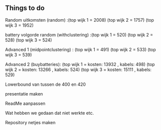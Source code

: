 ## Things to do

Random uitkomsten (random) :(top wijk 1 = 2008) (top wijk 2 = 1757) (top wijk 3 = 1952)

battery volgorde random (withclustering) :(top wijk 1 = 520) (top wijk 2 = 528) (top wijk 3 = 524)

Advanced 1 (midpointclustering) : (top wijk 1 = 491) (top wijk 2 = 533) (top wijk 3 = 539)

Advanced 2 (buybatteries): (top wijk 1 = kosten: 13932 , kabels: 498) (top wijk 2 = kosten: 13266 , kabels: 524) (top wijk 3 = kosten: 15111 , kabels: 529)

Lowerbound van tussen de 400 en 420


presentatie maken

ReadMe aanpassen

Wat hebben we gedaan dat niet werkte etc.

Repository netjes maken